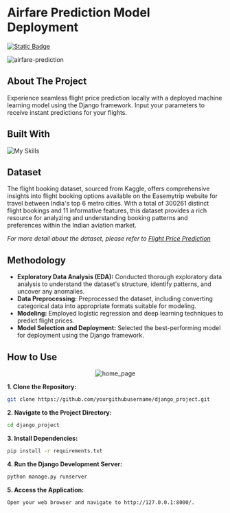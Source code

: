 # Airfare Prediction Model Deployment

[![Static Badge](https://img.shields.io/badge/Back_to_Portfolio_Page-red?style=for-the-badge&logo=github&labelColor=black)](https://izzad2413.github.io/nazmirulizzadnassir.github.io/)

![airfare-prediction](https://github.com/user-attachments/assets/abc9a8ce-d68a-40ef-9180-3f1be92be74d)

## About The Project

Experience seamless flight price prediction locally with a deployed machine learning model using the Django framework. Input your parameters to receive instant predictions for your flights.

## Built With

![My Skills](https://go-skill-icons.vercel.app/api/icons?i=vscode,python,scikitlearn,tensorflow,django&titles=true)

## Dataset

The flight booking dataset, sourced from Kaggle, offers comprehensive insights into flight booking options available on the Easemytrip website for travel between India's top 6 metro cities. With a total of 300261 distinct flight bookings and 11 informative features, this dataset provides a rich resource for analyzing and understanding booking patterns and preferences within the Indian aviation market. 

_For more detail about the dataset, please refer to [Flight Price Prediction](https://www.kaggle.com/datasets/shubhambathwal/flight-price-prediction)_

## Methodology

- **Exploratory Data Analysis (EDA):** Conducted thorough exploratory data analysis to understand the dataset's structure, identify patterns, and uncover any anomalies.
- **Data Preprocessing:** Preprocessed the dataset, including converting categorical data into appropriate formats suitable for modeling.
- **Modeling:** Employed logistic regression and deep learning techniques to predict flight prices.
- **Model Selection and Deployment:** Selected the best-performing model for deployment using the Django framework.

## How to Use

<div style="text-align:center">
    <img src="https://github.com/izzad2413/django_project/assets/88135216/3a507dd1-8882-4565-93ba-b74f7b5d2bc1" alt="home_page">
</div>

**1. Clone the Repository:**
```bash
git clone https://github.com/yourgithubusername/django_project.git
```

**2. Navigate to the Project Directory:**
```bash
cd django_project
```

**3. Install Dependencies:**
```bash
pip install -r requirements.txt
```

**4. Run the Django Development Server:**
```bash
python manage.py runserver
```

**5. Access the Application:**
```bash
Open your web browser and navigate to http://127.0.0.1:8000/.
```
